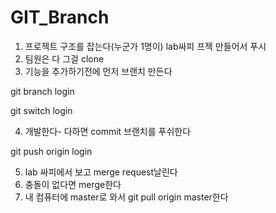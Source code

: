 # GIT_Branch

1. 프로젝트 구조를 잡는다(누군가 1명이) lab싸피 프젝 만들어서 푸시
2. 팀원은 다 그걸 clone
3. 기능을 추가하기전에 먼저 브랜치 만든다

git branch login

git switch login

4. 개발한다- 다하면 commit 브랜치를 푸쉬한다

git push origin login

5. lab 싸피에서 보고 merge request날린다
6. 충돌이 없다면 merge한다
7. 내 컴퓨터에 master로 와서 git pull origin master한다

